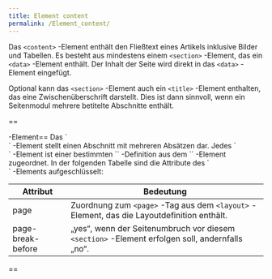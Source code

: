 ```yaml
---
title: Element content
permalink: /Element_content/
---
```


Das `<content>` -Element enthält den Fließtext eines Artikels inklusive Bilder und Tabellen. Es besteht aus mindestens einem `<section>` -Element, das ein `<data>` -Element enthält. Der Inhalt der Seite wird direkt in das `<data>` -Element eingefügt.

Optional kann das `<section>` -Element auch ein `<title>` -Element enthalten, das eine Zwischenüberschrift darstellt. Dies ist dann sinnvoll, wenn ein Seitenmodul mehrere betitelte Abschnitte enthält.

==

<section>
-Element== Das `<section>` -Element stellt einen Abschnitt mit mehreren Absätzen dar. Jedes `<section>` -Element ist einer bestimmten `<page>` -Definition aus dem `<layout>` -Element zugeordnet. In der folgenden Tabelle sind die Attribute des `<section>` -Elements aufgeschlüsselt:

|Attribut|Bedeutung|
|--------|---------|
|page|Zuordnung zum `<page>` -Tag aus dem `<layout>` -Element, das die Layoutdefinition enthält.|
|page-break-before|„yes“, wenn der Seitenumbruch vor diesem `<section>` -Element erfolgen soll, andernfalls „no“.|

==

<title>
-Element== Das optionale `<title>` -Element kann immer dann verwendet werden, wenn mehr als ein `<section>` -Element benutzt wird. Dies ist der Fall, wenn Sie ein Seitenmodul benutzen, das mehr als einen betitelten Abschnitt enthält.

<data>-Element
--------------

Das `<data>` -Element ist das unmittelbare Kindelement eines `<section>` -Elements. Es kann eine Reihe von Block-Level-Elementen enthalten, die einzelne Absätze bilden können. Diese Block-Level-Elemente enthalten wiederum Inline-Elemente, mit deren Hilfe einzelne Wörter physisch formatiert werden können. Das `<data>` -Element enthält keine Attribute.

[Kategorie:papaya-Formatierungsobjekt](/Kategorie:papaya-Formatierungsobjekt "wikilink")